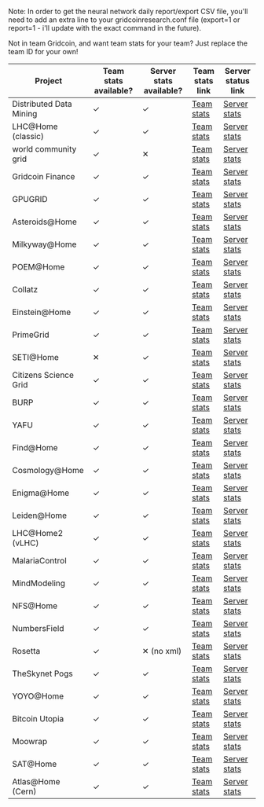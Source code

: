 Note: In order to get the neural network daily report/export CSV file, you'll need to add an extra line to your gridcoinresearch.conf file (export=1 or report=1 - i'll update with the exact command in the future).

Not in team Gridcoin, and want team stats for your team? Just replace the team ID for your own!

| Project | Team stats available? | Server stats available? | Team stats link | Server status link |
| --- | --- | --- | --- | --- |
| Distributed Data Mining  | ✓  | ✓ | [Team stats](http://www.distributeddatamining.org/DistributedDataMining/team_email_list.php?teamid=2176&xml=1) | [Server stats](http://www.distributeddatamining.org/DistributedDataMining/server_status.php?xml=1) |
| LHC@Home (classic)  | ✓ | ✓ | [Team stats](http://lhcathomeclassic.cern.ch/sixtrack/team_email_list.php?teamid=8128&xml=1) | [Server stats](http://lhcathomeclassic.cern.ch/sixtrack/server_status.php?xml=1) |
| world community grid  | ✓  | ✕ | [Team stats](http://www.worldcommunitygrid.org/boinc/team_email_list.php?teamid=30513&xml=1) | [Server stats](#) |
| Gridcoin Finance  | ✓ | ✓ | [Team stats](http://finance.gridcoin.us/finance/team_email_list.php?teamid=5&xml=1) | [Server stats](http://finance.gridcoin.us/server_status.php?xml=1) |
| GPUGRID  | ✓  | ✓ | [Team stats](http://www.gpugrid.net/team_email_list.php?teamid=3493&xml=1) | [Server stats](https://www.gpugrid.net/server_status.php?xml=1) |
| Asteroids@Home  | ✓  | ✓ | [Team stats](http://asteroidsathome.net/boinc/team_email_list.php?teamid=2218&xml=1) | [Server stats](http://asteroidsathome.net/boinc/server_status.php?xml=1) |
| Milkyway@Home  | ✓  | ✓ | [Team stats](http://milkyway.cs.rpi.edu/milkyway/team_email_list.php?teamid=6566&xml=1) | [Server stats](http://milkyway.cs.rpi.edu/milkyway/server_status.php?xml=1) |
| POEM@Home  | ✓  | ✓ | [Team stats](http://boinc.fzk.de/poem/team_email_list.php?teamid=3147&xml=1) | [Server stats](http://boinc.fzk.de/poem/server_status.php?xml=1) |
| Collatz  | ✓  | ✓ | [Team stats](http://boinc.thesonntags.com/collatz/team_email_list.php?teamid=3029&xml=1) | [Server stats](http://boinc.thesonntags.com/collatz/server_status.php?xml=1) |
| Einstein@Home  | ✓  | ✓ | [Team stats](https://einstein.phys.uwm.edu/team_email_list.php?teamid=13630&xml=1) | [Server stats](https://einstein.phys.uwm.edu/server_status.php?xml=1) |
| PrimeGrid  | ✓  | ✓ | [Team stats](http://www.primegrid.com/team_email_list.php?teamid=4469&xml=1) | [Server stats](http://www.primegrid.com/server_status.php?xml=1) |
| SETI@Home  | ✕  | ✓ | [Team stats](http://setiathome.berkeley.edu/team_email_list.php?teamid=145340&xml=1) | [Server stats](http://setiathome.berkeley.edu/sah_status.xml) |
| Citizens Science Grid  | ✓  | ✓ | [Team stats](http://csgrid.org/csg/team_email_list.php?teamid=154&xml=1) | [Server stats](http://volunteer.cs.und.edu/csg/server_status.php?xml=1) |
| BURP  | ✓ | ✓ | [Team stats](http://burp.renderfarming.net/team_email_list.php?teamid=1285&xml=1) | [Server stats](http://burp.renderfarming.net/server_status.php?xml=1) |
| YAFU  | ✓ | ✓ | [Team stats](http://yafu.myfirewall.org/yafu/team_email_list.php?teamid=260&xml=1) | [Server stats](http://yafu.myfirewall.org/yafu/server_status.php?xml=1) |
| Find@Home  | ✓ | ✓ | [Team stats](http://findah.ucd.ie/team_email_list.php?teamid=2198&xml=1) | [Server stats](http://findah.ucd.ie/server_status.php?xml=1) |
| Cosmology@Home  | ✓ | ✓ | [Team stats](http://www.cosmologyathome.org/team_email_list.php?teamid=3637&xml=1) | [Server stats](http://www.cosmologyathome.org/server_status.php?xml=1) |
| Enigma@Home  | ✓ | ✓ | [Team stats](http://www.enigmaathome.net/team_email_list.php?teamid=2937&xml=1) | [Server stats](http://www.enigmaathome.net/server_status.php?xml=1) |
| Leiden@Home  | ✓ | ✓ | [Team stats](http://boinc.gorlaeus.net/team_email_list.php?teamid=1629&xml=1) | [Server stats](http://boinc.gorlaeus.net/server_status.php?xml=1) |
| LHC@Home2 (vLHC)  | ✓ | ✓ | [Team stats](http://lhcathome2.cern.ch/vLHCathome/team_email_list.php?teamid=2429&xml=1) | [Server stats](http://lhcathome2.cern.ch/vLHCathome/server_status.php?xml=1) |
| MalariaControl  | ✓ | ✓ | [Team stats](http://www.malariacontrol.net/team_email_list.php?teamid=4059&xml=1) | [Server stats](http://www.malariacontrol.net/server_status.php?xml=1) |
| MindModeling  | ✓ | ✓ | [Team stats](http://mindmodeling.org/team_email_list.php?teamid=2415&xm) | [Server stats](http://mindmodeling.org/server_status.php?xml=1) |
| NFS@Home  | ✓ | ✓ | [Team stats](https://escatter11.fullerton.edu/nfs/team_email_list.php?teamid=2353&xml=1) | [Server stats](http://escatter11.fullerton.edu/nfs/server_status.php?xml=1) |
| NumbersField  | ✓ | ✓ | [Team stats](http://numberfields.asu.edu/NumberFields/team_email_list.php?teamid=2069&xml=1) | [Server stats](http://numberfields.asu.edu/NumberFields/server_status.xml) |
| Rosetta  | ✓ | ✕ (no xml) | [Team stats](http://boinc.bakerlab.org/rosetta/team_email_list.php?teamid=12575&xml=1) | [Server stats](http://boinc.bakerlab.org/rah_status.php) |
| TheSkynet Pogs  | ✓ | ✓ | [Team stats](http://pogs.theskynet.org/pogs/team_email_list.php?teamid=2020&xml=1) | [Server stats](http://pogs.theskynet.org/pogs/server_status.php?xml=1) |
| YOYO@Home  | ✓ | ✓ | [Team stats](http://www.rechenkraft.net/yoyo/team_email_list.php?teamid=1475&xml=1) | [Server stats](http://www.rechenkraft.net/yoyo/server_status.php?xml=1) |
| Bitcoin Utopia  | ✓ | ✓ | [Team stats](http://www.bitcoinutopia.net/bitcoinutopia/team_email_list.php?teamid=1888&xml=1) | [Server stats](http://www.bitcoinutopia.net/bitcoinutopia/server_status.php?xml=1) |
| Moowrap | ✓ | ✓ | [Team stats](http://moowrap.net/team_email_list.php?teamid=2190&xml=1) | [Server stats](http://moowrap.net/server_status.php?xml=1) |
| SAT@Home | ✓ | ✓ | [Team stats](http://sat.isa.ru/pdsat/team_email_list.php?teamid=2059&xml=1) | [Server stats](http://sat.isa.ru/pdsat/server_status.php?xml=1) |
| Atlas@Home (Cern) | ✓ | ✓ | [Team stats](http://atlasathome.cern.ch/team_email_list.php?teamid=1869&xml=1) | [Server stats](http://atlasathome.cern.ch/server_status.php?xml=1) |

